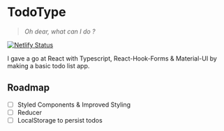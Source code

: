# TodoType

> _Oh dear, what can I do ?_

[![Netlify Status](https://api.netlify.com/api/v1/badges/ffd0db1e-f4c8-493b-bef2-b63edf99d203/deploy-status)](https://app.netlify.com/sites/todo-type/deploys)

I gave a go at React with Typescript, React-Hook-Forms & Material-UI by making a basic todo list app. 

## Roadmap

- [ ] Styled Components & Improved Styling
- [ ] Reducer
- [ ] LocalStorage to persist todos
